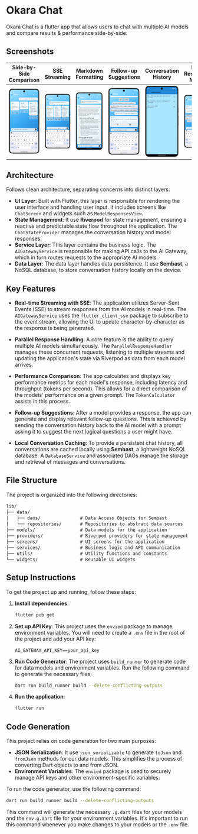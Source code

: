 # Okara Chat

Okara Chat is a flutter app that allows users to chat with multiple AI models and compare results & performance side-by-side.

## Screenshots

| Side-by-Side Comparison | SSE Streaming | Markdown Formatting | Follow-up Suggestions | Conversation History | Fast Response Mode |
| :---: | :---: | :---: | :---: | :---: | :---: |
| ![Side-by-Side Model Output and Perf](assets/screenshots/Side-by-Side%20Model%20Output%20and%20Perf.png) | ![SSE Output Streaming with Stop Option](assets/screenshots/SSE%20Output%20Streaming%20with%20Stop%20Option.png) | ![Markdown Formatting](assets/screenshots/Markdown%20Formatting.png) | ![Followup Suggestions](assets/screenshots/Followup%20Suggestions.png) | ![Conversation History](assets/screenshots/Conversation%20History.png) | ![Fast Response Mode With Groq llama](assets/screenshots/Fast%20Response%20Mode%20With%20Groq%20llama.png) |


## Architecture

Follows clean architecture, separating concerns into distinct layers:

-   **UI Layer**: Built with Flutter, this layer is responsible for rendering the user interface and handling user input. It includes screens like `ChatScreen` and widgets such as `ModelResponsesView`.
-   **State Management**: It use **Riverpod** for state management, ensuring a reactive and predictable state flow throughout the application. The `ChatStateProvider` manages the conversation history and model responses.
-   **Service Layer**: This layer contains the business logic. The `AIGatewayService` is responsible for making API calls to the AI Gateway, which in turn routes requests to the appropriate AI models.
-   **Data Layer**: The data layer handles data persistence. It use **Sembast**, a NoSQL database, to store conversation history locally on the device.

## Key Features 

-   **Real-time Streaming with SSE**: The application utilizes Server-Sent Events (SSE) to stream responses from the AI models in real-time. The `AIGatewayService` uses the `flutter_client_sse` package to subscribe to the event stream, allowing the UI to update character-by-character as the response is being generated.

-   **Parallel Response Handling**: A core feature is the ability to query multiple AI models simultaneously. The `ParallelResponseHandler` manages these concurrent requests, listening to multiple streams and updating the application's state via Riverpod as data from each model arrives.

-   **Performance Comparison**: The app calculates and displays key performance metrics for each model's response, including latency and throughput (tokens per second). This allows for a direct comparison of the models' performance on a given prompt. The `TokenCalculator` assists in this process.

-   **Follow-up Suggestions**: After a model provides a response, the app can generate and display relevant follow-up questions. This is achieved by sending the conversation history back to the AI model with a prompt asking it to suggest the next logical questions a user might have.

-   **Local Conversation Caching**: To provide a persistent chat history, all conversations are cached locally using **Sembast**, a lightweight NoSQL database. A `DatabaseService` and associated DAOs manage the storage and retrieval of messages and conversations.


## File Structure

The project is organized into the following directories:

```
lib/
├── data/
│   ├── daos/               # Data Access Objects for Sembast
│   └── repositories/       # Repositories to abstract data sources
├── models/                 # Data models for the application
├── providers/              # Riverpod providers for state management
├── screens/                # UI screens for the application
├── services/               # Business logic and API communication
├── utils/                  # Utility functions and constants
└── widgets/                # Reusable UI widgets
```

## Setup Instructions

To get the project up and running, follow these steps:

1.  **Install dependencies**:
    ```bash
    flutter pub get
    ```

2.  **Set up API Key**:
    This project uses the `envied` package to manage environment variables. You will need to create a `.env` file in the root of the project and add your API key:
    ```
    AI_GATEWAY_API_KEY==your_api_key
    ```

3.  **Run Code Generator**:
    The project uses `build_runner` to generate code for data models and environment variables. Run the following command to generate the necessary files:
    ```bash
    dart run build_runner build --delete-conflicting-outputs
    ```

4.  **Run the application**:
    ```bash
    flutter run
    ```

## Code Generation

This project relies on code generation for two main purposes:

-   **JSON Serialization**: It use `json_serializable` to generate `toJson` and `fromJson` methods for our data models. This simplifies the process of converting Dart objects to and from JSON.
-   **Environment Variables**: The `envied` package is used to securely manage API keys and other environment-specific variables.

To run the code generator, use the following command:

```bash
dart run build_runner build --delete-conflicting-outputs
```

This command will generate the necessary `.g.dart` files for your models and the `env.g.dart` file for your environment variables. It's important to run this command whenever you make changes to your models or the `.env` file.
